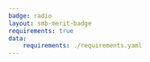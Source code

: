 ```yaml
---
badge: radio
layout: smb-merit-badge
requirements: true
data:
    requirements: ./requirements.yaml
---
```

